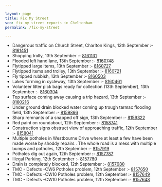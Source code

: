 ```yaml
---

layout: page
title: Fix My Street
seo: fix my street reports in Cheltenham
permalink: /fix-my-street

---
```


<!-- fix_marker starts -->

- Dangerous traffic on Church Street, Charlton Kings, 13th September :- [8161451](https://www.fixmystreet.com/report/8161451)
- Shopping trolly, 13th September :- [8161131](https://www.fixmystreet.com/report/8161131)
- Flooded left hand lane, 13th September :- [8160748](https://www.fixmystreet.com/report/8160748)
- Flytipped large items, 13th September :- [8160727](https://www.fixmystreet.com/report/8160727)
- Flytipped items and trolley, 13th September :- [8160721](https://www.fixmystreet.com/report/8160721)
- Fly tipped rubbish, 13th September :- [8160503](https://www.fixmystreet.com/report/8160503)
- Lakes forming in cycleway, 13th September :- [8160461](https://www.fixmystreet.com/report/8160461)
- Volunteer litter pick bags ready for collection (13th September), 13th September :- [8160304](https://www.fixmystreet.com/report/8160304)
- Top surface coming away causing a trip hazard, 13th September :- [8160216](https://www.fixmystreet.com/report/8160216)
- Under ground drain blocked water coming up trough tarmac flooding field, 13th September :- [8159866](https://www.fixmystreet.com/report/8159866)
- Sharp remnants of a snapped off sign, 13th September :- [8159322](https://www.fixmystreet.com/report/8159322)
- Red paint on roundabout, 12th September :- [8158741](https://www.fixmystreet.com/report/8158741)
- Construction signs obstruct view of approaching traffic, 12th September :- [8158041](https://www.fixmystreet.com/report/8158041)
- Multiple potholes in Westbourne Drive where at least a few have been made worse by shoddy repairs . The whole road is a mess with multiple bumps and potholes, 12th September :- [8157919](https://www.fixmystreet.com/report/8157919)
- Potholes dig out again, 12th September :- [8157787](https://www.fixmystreet.com/report/8157787)
- Illegal Parking, 12th September :- [8157780](https://www.fixmystreet.com/report/8157780)
- Drain is completely blocked, 12th September :- [8157680](https://www.fixmystreet.com/report/8157680)
- TMC - Defects -CW6 Potholes  problem, 12th September :- [8157650](https://www.fixmystreet.com/report/8157650)
- TMC - Defects -CW10 Potholes problem, 12th September :- [8157649](https://www.fixmystreet.com/report/8157649)
- TMC - Defects -CW10 Potholes problem, 12th September :- [8157648](https://www.fixmystreet.com/report/8157648)

<!-- fix_marker ends -->